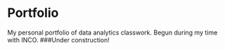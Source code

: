 # Portfolio
My personal portfolio of data analytics classwork.
Begun during my time with INCO.
###Under construction!
